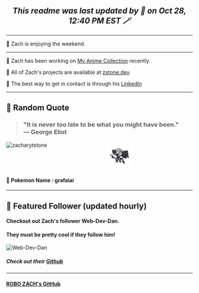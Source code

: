 <h2 align="center" style="font-style: italic; font-weight: bold;">This readme was last updated by 🤖 on Oct 28, 12:40 PM EST 🪄 </h2></a>

---

🤖 Zach is enjoying the weekend.

---

🤖 Zach has been working on [My Anime Collection](https://github.com/ZacharyTStone/My-Anime-Collection) recently.

🤖 All of Zach's projects are available at [zstone.dev](https://www.zstone.dev/).

🤖 The best way to get in contact is through his [LinkedIn](https://www.linkedin.com/in/zacharystone42)

---

<!-- Add a Quotes section -->

## 🤖 Random Quote

<h3>
<blockquote>
  "It is never too late to be what you might have been."
<br>— George Eliot
</blockquote>
</h3>

<div style="display: flex; flex-wrap: no-wrap; width: 100%; gap: 16px">
        <img width="50%" src="https://github-readme-streak-stats.herokuapp.com/?user=zacharytstone" alt="zacharytstone" />
    <img width="15%" class='poke-img' src='https://raw.githubusercontent.com/PokeAPI/sprites/master/sprites/pokemon/945.png' alt='grafaiai'/>
</div>

#### 🤖 Pokemon Name : grafaiai</span>

---

## 🤖 Featured Follower (updated hourly)

#### Checkout out Zach's follower Web-Dev-Dan.

#### They must be pretty cool if they follow him!

<img style="width: 10%" class='github-img' src='https://avatars.githubusercontent.com/u/80458000?v=4' alt='Web-Dev-Dan'/>

##### Check out their [Github](https://github.com/Web-Dev-Dan)

---

#### [ROBO ZACH's GitHub](https://github.com/ROBO-ZACH)
